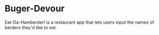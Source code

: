 # Buger-Devour
Eat-Da-Hamberder! is a restaurant app that lets users input the names of berders they'd like to eat.
